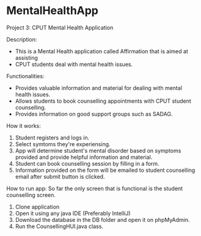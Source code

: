 # MentalHealthApp
Project 3: CPUT Mental Health Application

Description: 
* This is a Mental Health application called Affirmation that is aimed at assisting
* CPUT students deal with mental health issues.

Functionalities:
* Provides valuable information and material for dealing with mental health issues.
* Allows students to book counselling appointments with CPUT student counselling.
* Provides information on good support groups such as SADAG.

How it works:
1. Student registers and logs in.
2. Select symtoms they're experiensing.
3. App will determine student's mental disorder based on symptoms provided and provide helpful information and material.
4. Student can book counselling session by filling in a form. 
5. Information provided on the form will be emailed to student counselling email after submit button is clicked.

How to run app:
So far the only screen that is functional is the student counselling screen.
1. Clone application
2. Open it using any java IDE (Preferably IntelliJ)
3. Download the database in the DB folder and open it on phpMyAdmin.
3. Run the CounsellingHUI.java class.
